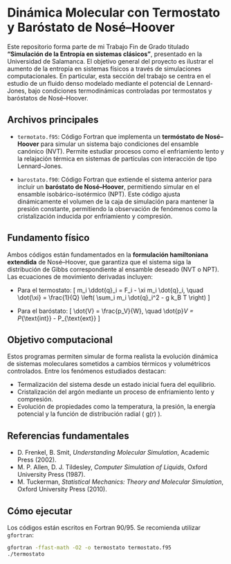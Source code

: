 # Dinámica Molecular con Termostato y Baróstato de Nosé–Hoover

Este repositorio forma parte de mi Trabajo Fin de Grado titulado **“Simulación de la Entropía en sistemas clásicos”**, presentado en la Universidad de Salamanca. El objetivo general del proyecto es ilustrar el aumento de la entropía en sistemas físicos a través de simulaciones computacionales. En particular, esta sección del trabajo se centra en el estudio de un fluido denso modelado mediante el potencial de Lennard-Jones, bajo condiciones termodinámicas controladas por termostatos y baróstatos de Nosé–Hoover.

## Archivos principales

- `termotato.f95`: Código Fortran que implementa un **termóstato de Nosé–Hoover** para simular un sistema bajo condiciones del ensamble canónico (NVT). Permite estudiar procesos como el enfriamiento lento y la relajación térmica en sistemas de partículas con interacción de tipo Lennard-Jones.

- `barostato.f90`: Código Fortran que extiende el sistema anterior para incluir un **baróstato de Nosé–Hoover**, permitiendo simular en el ensamble isobárico-isotérmico (NPT). Este código ajusta dinámicamente el volumen de la caja de simulación para mantener la presión constante, permitiendo la observación de fenómenos como la cristalización inducida por enfriamiento y compresión.

## Fundamento físico

Ambos códigos están fundamentados en la **formulación hamiltoniana extendida** de Nosé–Hoover, que garantiza que el sistema siga la distribución de Gibbs correspondiente al ensamble deseado (NVT o NPT). Las ecuaciones de movimiento derivadas incluyen:

- Para el termostato:
  \[
  m_i \ddot{q}_i = F_i - \xi m_i \dot{q}_i, \quad \dot{\xi} = \frac{1}{Q} \left( \sum_i m_i \dot{q}_i^2 - g k_B T \right)
  \]

- Para el baróstato:
  \[
  \dot{V} = \frac{p_V}{W}, \quad \dot{p}_V = P_{\text{int}} - P_{\text{ext}}
  \]

## Objetivo computacional

Estos programas permiten simular de forma realista la evolución dinámica de sistemas moleculares sometidos a cambios térmicos y volumétricos controlados. Entre los fenómenos estudiados destacan:

- Termalización del sistema desde un estado inicial fuera del equilibrio.
- Cristalización del argón mediante un proceso de enfriamiento lento y compresión.
- Evolución de propiedades como la temperatura, la presión, la energía potencial y la función de distribución radial \( g(r) \).

## Referencias fundamentales

- D. Frenkel, B. Smit, *Understanding Molecular Simulation*, Academic Press (2002).
- M. P. Allen, D. J. Tildesley, *Computer Simulation of Liquids*, Oxford University Press (1987).
- M. Tuckerman, *Statistical Mechanics: Theory and Molecular Simulation*, Oxford University Press (2010).

## Cómo ejecutar

Los códigos están escritos en Fortran 90/95. Se recomienda utilizar `gfortran`:

```bash
gfortran -ffast-math -O2 -o termostato termostato.f95
./termostato
